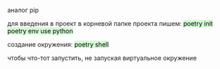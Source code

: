 аналог pip


для введения в проект в корневой папке проекта пишем:
<mark style="background: #BBFABBA6;">poetry init</mark>
<mark style="background: #BBFABBA6;">poetry env use python</mark>

создание окружения:
		<mark style="background: #BBFABBA6;">      poetry shell</mark>


чтобы что-тот запустить, не запуская виртуальное окружение


